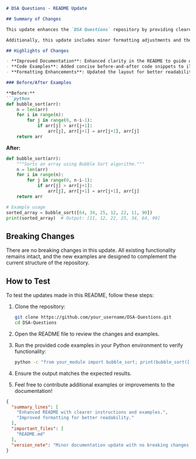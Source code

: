 ```markdown
# DSA Questions - README Update

## Summary of Changes

This update enhances the `DSA Questions` repository by providing clearer instructions and improved examples in the README file. The goal is to make it easier for contributors and users to understand how to effectively utilize the data structures and algorithms presented in this repository. By improving the documentation, we aim to foster a more engaging and collaborative environment for learners and developers alike.

Additionally, this update includes minor formatting adjustments and the inclusion of more relevant examples that showcase the practical applications of the algorithms. This will not only help users grasp the concepts faster but also provide them with a solid foundation for implementing these algorithms in their own projects.

## Highlights of Changes

- **Improved Documentation**: Enhanced clarity in the README to guide users through the repository.
- **Code Examples**: Added concise before-and-after code snippets to illustrate key concepts.
- **Formatting Enhancements**: Updated the layout for better readability, making it easier to navigate through the content.

### Before/After Examples

**Before:**
```python
def bubble_sort(arr):
    n = len(arr)
    for i in range(n):
        for j in range(0, n-i-1):
            if arr[j] > arr[j+1]:
                arr[j], arr[j+1] = arr[j+1], arr[j]
    return arr
```

**After:**
```python
def bubble_sort(arr):
    """Sorts an array using Bubble Sort algorithm."""
    n = len(arr)
    for i in range(n):
        for j in range(0, n-i-1):
            if arr[j] > arr[j+1]:
                arr[j], arr[j+1] = arr[j+1], arr[j]
    return arr

# Example usage
sorted_array = bubble_sort([64, 34, 25, 12, 22, 11, 90])
print(sorted_array)  # Output: [11, 12, 22, 25, 34, 64, 90]
```

## Breaking Changes

There are no breaking changes in this update. All existing functionality remains intact, and the new examples are designed to complement the current structure of the repository.

## How to Test

To test the updates made in this README, follow these steps:

1. Clone the repository:
   ```bash
   git clone https://github.com/your_username/DSA-Questions.git
   cd DSA-Questions
   ```

2. Open the README file to review the changes and examples.

3. Run the provided code examples in your Python environment to verify functionality:
   ```bash
   python -c "from your_module import bubble_sort; print(bubble_sort([64, 34, 25, 12, 22, 11, 90]))"
   ```

4. Ensure the output matches the expected results.

5. Feel free to contribute additional examples or improvements to the documentation!

```json
{
  "summary_lines": [
    "Enhanced README with clearer instructions and examples.",
    "Improved formatting for better readability."
  ],
  "important_files": [
    "README.md"
  ],
  "version_note": "Minor documentation update with no breaking changes."
}
```
```